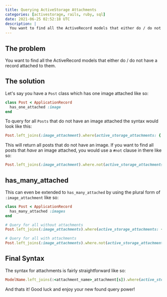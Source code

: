 ```yaml
---
title: Querying ActiveStorage Attachments
categories: [activestorage, rails, ruby, sql]
date: 2021-06-25 02:52:18 UTC
description: |
  You want to find all the ActiveRecord models that either do / do not have a..."
---
```


## The problem

You want to find all the ActiveRecord models that either do / do not have a record attached to them.

## The solution

Let's say you have a `Post` class which has one image attached like so:

```rb
class Post < ApplicationRecord
  has_one_attached :image
end
```

To query for all `Posts` that do not have an image attached the syntax would look like this:

```rb
Post.left_joins(:image_attachment).where(active_storage_attachments: { id: nil })
```

This will return all posts that do not have an image. If you want to find all posts that _have_ an image attached, you would use a `#not` clause in there like so:

```rb
Post.left_joins(:image_attachment).where.not(active_storage_attachments: { id: nil })
```

## has_many_attached

This can even be extended to `has_many_attached` by using the plural form of `:image_attachment` like so:

```rb
class Post < ApplicationRecord
  has_many_attached :images
end

# Query for all without attachments
Post.left_joins(:image_attachments).where(active_storage_attachments: { id: nil })

# Query for all with attachments
Post.left_joins(:image_attachments).where.not(active_storage_attachments: { id: nil })
```

## Final Syntax

The syntax for attachments is fairly straightforward like so:

```rb
ModelName.left_joins(:<attachment_name>_attachment[s]).where(active_storage_attachments: { <column>: <value> })
```

And thats it! Good luck and enjoy your new found query power!
